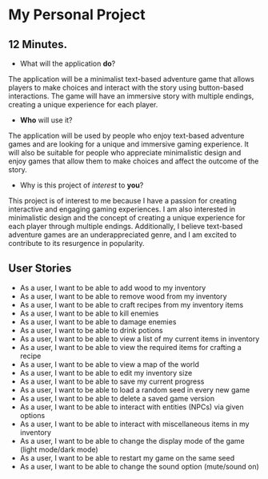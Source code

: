 # My Personal Project

## 12 Minutes.

- What will the application **do**?

The application will be a minimalist text-based
adventure game that allows players to make choices
and interact with the story using button-based
interactions. The game will have an immersive story
with multiple endings, creating a unique experience
for each player.

- **Who** will use it?

The application will be used by people who enjoy 
text-based adventure games and are looking for a 
unique and immersive gaming experience. It will also
be suitable for people who appreciate minimalistic 
design and enjoy games that allow them to make 
choices and affect the outcome of the story.

- Why is this project of *interest* to **you**?

This project is of interest to me because I have a 
passion for creating interactive and engaging gaming 
experiences. I am also interested in minimalistic 
design and the concept of creating a unique 
experience for each player through multiple endings. 
Additionally, I believe text-based adventure games 
are an underappreciated genre, and I am excited to 
contribute to its resurgence in popularity.

## User Stories
- As a user, I want to be able to add wood to my inventory
- As a user, I want to be able to remove wood from my inventory
- As a user, I want to be able to craft recipes from my inventory items
- As a user, I want to be able to kill enemies
- As a user, I want to be able to damage enemies
- As a user, I want to be able to drink potions
- As a user, I want to be able to view a list of my current items in inventory
- As a user, I want to be able to view the required items for crafting a recipe
- As a user, I want to be able to view a map of the world
- As a user, I want to be able to edit my inventory size
- As a user, I want to be able to save my current progress
- As a user, I want to be able to load a random seed in every new game
- As a user, I want to be able to delete a saved game version
- As a user, I want to be able to interact with entities (NPCs) via given options
- As a user, I want to be able to interact with miscellaneous items in my inventory
- As a user, I want to be able to change the display mode of the game (light mode/dark mode)
- As a user, I want to be able to restart my game on the same seed
- As a user, I want to be able to change the sound option (mute/sound on)